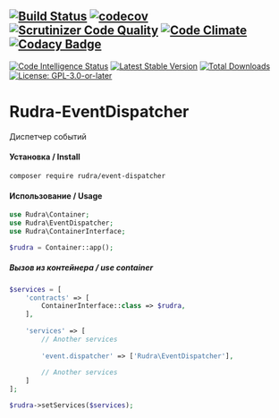 [![Build Status](https://travis-ci.org/Jagepard/Rudra-EventDispatcher.svg?branch=master)](https://travis-ci.org/Jagepard/Rudra-EventDispatcher)
[![codecov](https://codecov.io/gh/Jagepard/Rudra-EventDispatcher/branch/master/graph/badge.svg)](https://codecov.io/gh/Jagepard/Rudra-EventDispatcher)
[![Scrutinizer Code Quality](https://scrutinizer-ci.com/g/Jagepard/Rudra-EventDispatcher/badges/quality-score.png?b=master)](https://scrutinizer-ci.com/g/Jagepard/Rudra-EventDispatcher/?branch=master)
[![Code Climate](https://codeclimate.com/github/Jagepard/Rudra-EventDispatcher/badges/gpa.svg)](https://codeclimate.com/github/Jagepard/Rudra-EventDispatcher)
[![Codacy Badge](https://api.codacy.com/project/badge/Grade/4bd09ee61e04462aa123c92048150ff2)](https://www.codacy.com/app/Jagepard/Rudra-EventDispatcher?utm_source=github.com&amp;utm_medium=referral&amp;utm_content=Jagepard/Rudra-EventDispatcher&amp;utm_campaign=Badge_Grade)
-----
[![Code Intelligence Status](https://scrutinizer-ci.com/g/Jagepard/Rudra-EventDispatcher/badges/code-intelligence.svg?b=master)](https://scrutinizer-ci.com/code-intelligence)
[![Latest Stable Version](https://poser.pugx.org/rudra/event-dispatcher/v/stable)](https://packagist.org/packages/rudra/event-dispatcher)
[![Total Downloads](https://poser.pugx.org/rudra/event-dispatcher/downloads)](https://packagist.org/packages/rudra/event-dispatcher)
[![License: GPL-3.0-or-later](https://img.shields.io/badge/license-GPL--3.0--or--later-498e7f.svg)](https://www.gnu.org/licenses/gpl-3.0)

# Rudra-EventDispatcher
Диспетчер событий

#### Установка / Install
```composer require rudra/event-dispatcher```
#### Использование / Usage
```php
use Rudra\Container;
use Rudra\EventDispatcher;
use Rudra\ContainerInterface;
```
```php
$rudra = Container::app();
```
##### Вызов из контейнера / use container
```php
$services = [
    'contracts' => [
        ContainerInterface::class => $rudra,
    ],
    
    'services' => [
        // Another services
        
        'event.dispatcher' => ['Rudra\EventDispatcher'],
        
        // Another services
    ]
];
```
```php
$rudra->setServices($services); 
```
